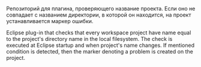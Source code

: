 Репозиторий для плагина, проверяющего название проекта. Если оно не совпадает с названием директории, в которой он находится, на проект устанавливается маркер ошибки.

Eclipse plug-in that checks that every workspace project have name equal to the project's directory name in the local filesystem. The check is executed at Eclipse startup and when project's name changes. If mentioned condition is detected, then the marker denoting a problem is created on the project.

